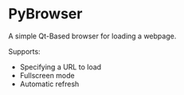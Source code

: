 # PyBrowser

A simple Qt-Based browser for loading a webpage.

Supports:
- Specifying a URL to load
- Fullscreen mode
- Automatic refresh